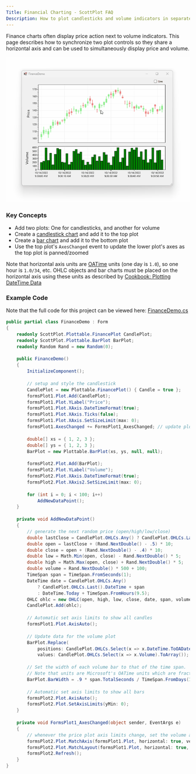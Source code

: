 ```yaml
---
Title: Financial Charting - ScottPlot FAQ
Description: How to plot candlesticks and volume indicators in separate plot controls such that they move together when panned and zoomed
---
```


Finance charts often display price action next to volume indicators. This page describes how to synchronize two plot controls so they share a horizontal axis and can be used to simultaneously display price and volume.

<img src="finance-drag.gif" class="d-block mx-auto">

### Key Concepts

* Add two plots: One for candlesticks, and another for volume
* Create a [candlestick chart](https://scottplot.net/cookbook/4.1/category/plottable-finance/) and add it to the top plot
* Create a [bar chart](https://scottplot.net/cookbook/4.1/category/plottable-bar-graph/) and add it to the bottom plot
* Use the top plot's `AxesChanged` event to update the lower plot's axes as the top plot is panned/zoomed

Note that horizontal axis units are [OATime](https://learn.microsoft.com/en-us/dotnet/api/system.datetime.tooadate?view=net-6.0) units (one day is `1.0`), so one hour is `1.0/34`, etc. OHLC objects and bar charts must be placed on the horizontal axis using these units as described by [Cookbook: Plotting DateTime Data](https://scottplot.net/cookbook/4.1/category/axis-and-ticks/#plotting-datetime-data)

### Example Code

Note that the full code for this project can be viewed here: [FinanceDemo.cs](https://github.com/ScottPlot/ScottPlot/blob/main/src/ScottPlot4/ScottPlot.Demo/ScottPlot.Demo.WinForms/WinFormsDemos/FinanceDemo.cs)

```cs
public partial class FinanceDemo : Form
{
    readonly ScottPlot.Plottable.FinancePlot CandlePlot;
    readonly ScottPlot.Plottable.BarPlot BarPlot;
    readonly Random Rand = new Random(0);

    public FinanceDemo()
    {
        InitializeComponent();

        // setup and style the candlestick
        CandlePlot = new Plottable.FinancePlot() { Candle = true };
        formsPlot1.Plot.Add(CandlePlot);
        formsPlot1.Plot.YLabel("Price");
        formsPlot1.Plot.XAxis.DateTimeFormat(true);
        formsPlot1.Plot.XAxis.Ticks(false);
        formsPlot1.Plot.XAxis.SetSizeLimit(max: 0);
        formsPlot1.AxesChanged += FormsPlot1_AxesChanged; // update plot 2 when plot 1 changes

        double[] xs = { 1, 2, 3 };
        double[] ys = { 1, 2, 3 };
        BarPlot = new Plottable.BarPlot(xs, ys, null, null);

        formsPlot2.Plot.Add(BarPlot);
        formsPlot2.Plot.YLabel("Volume");
        formsPlot2.Plot.XAxis.DateTimeFormat(true);
        formsPlot2.Plot.XAxis2.SetSizeLimit(max: 0);

        for (int i = 0; i < 100; i++)
            AddNewDataPoint();
    }

    private void AddNewDataPoint()
    {
        // generate the next random price (open/high/low/close)
        double lastClose = CandlePlot.OHLCs.Any() ? CandlePlot.OHLCs.Last().Close : 100;
        double open = lastClose + (Rand.NextDouble() - .5) * 10;
        double close = open + (Rand.NextDouble() - .4) * 10;
        double low = Math.Min(open, close) - Rand.NextDouble() * 5;
        double high = Math.Max(open, close) + Rand.NextDouble() * 5;
        double volume = Rand.NextDouble() * 500 + 100;
        TimeSpan span = TimeSpan.FromSeconds(1);
        DateTime date = CandlePlot.OHLCs.Any() 
            ? CandlePlot.OHLCs.Last().DateTime + span 
            : DateTime.Today + TimeSpan.FromHours(9.5);
        OHLC ohlc = new OHLC(open, high, low, close, date, span, volume);
        CandlePlot.Add(ohlc);

        // Automatic set axis limits to show all candles
        formsPlot1.Plot.AxisAuto();

        // Update data for the volume plot
        BarPlot.Replace(
            positions: CandlePlot.OHLCs.Select(x => x.DateTime.ToOADate()).ToArray(),
            values: CandlePlot.OHLCs.Select(x => x.Volume).ToArray());

        // Set the width of each volume bar to that of the time span.
        // Note that units are Microsoft's OATime units which are fractions of a day.
        BarPlot.BarWidth = .9 * span.TotalSeconds / TimeSpan.FromDays(1).TotalSeconds;

        // Automatic set axis limits to show all bars
        formsPlot2.Plot.AxisAuto();
        formsPlot2.Plot.SetAxisLimits(yMin: 0);
    }

    private void FormsPlot1_AxesChanged(object sender, EventArgs e)
    {
        // whenever the price plot axis limits change, set the volume axis limits to match it
        formsPlot2.Plot.MatchAxis(formsPlot1.Plot, horizontal: true, vertical: false);
        formsPlot2.Plot.MatchLayout(formsPlot1.Plot, horizontal: true, vertical: false);
        formsPlot2.Refresh();
    }
}
```